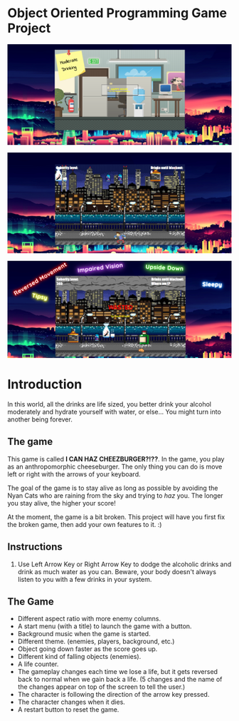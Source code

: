 # Object Oriented Programming Game Project

<p align="center"><img src="./images/ss1.png"></p>
<p align="center"><img src="./images/ss2.png"></p>
<p align="center"><img src="./images/ss3.png"></p>

# Introduction

In this world, all the drinks are life sized, you better drink your alcohol moderately and hydrate yourself with water, or else... You might turn into another being forever.

## The game

This game is called **I CAN HAZ CHEEZBURGER?!??**. In the game, you play as an anthropomorphic cheeseburger. The only thing you can do is move left or right with the arrows of your keyboard.

The goal of the game is to stay alive as long as possible by avoiding the Nyan Cats who are raining from the sky and trying to _haz_ you. The longer you stay alive, the higher your score!

At the moment, the game is a bit broken. This project will have you first fix the broken game, then add your own features to it. :)

## Instructions

1. Use Left Arrow Key or Right Arrow Key to dodge the alcoholic drinks and drink as much water as you can. Beware, your body doesn't always listen to you with a few drinks in your system.

## The Game

- Different aspect ratio with more enemy columns.
- A start menu (with a title) to launch the game with a button.
- Background music when the game is started.
- Different theme. (enemies, players, background, etc.)
- Object going down faster as the score goes up.
- Different kind of falling objects (enemies).
- A life counter.
- The gameplay changes each time we lose a life, but it gets reversed back to normal when we gain back a life. (5 changes and the name of the changes appear on top of the screen to tell the user.)
- The character is following the direction of the arrow key pressed.
- The character changes when it dies.
- A restart button to reset the game.
